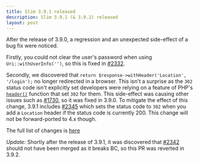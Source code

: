 ```yaml
---
title: Slim 3.9.1 released
description: Slim 3.9.1 (& 3.9.2) released
layout: post
---
```


After the release of 3.9.0, a regression and an unexpected side-effect of a bug fix were noticed.

Firstly, you could not clear the user's password when using `Uri::withUserInfo('')`, so this is fixed in [#2332](https://github.com/slimphp/Slim/pull/2332).

Secondly, we discovered that `return $response->withHeader('Location', '/login');` no longer redirected in a browser. This isn't a surprise as the `302` status code isn't explicitly set developers were relying on a feature of PHP's [`header()`](http://php.net/manual/en/function.header.php) function that set `302` for them. This side-effect was causing other issues such as [#1730](https://github.com/slimphp/Slim/issues/1730), so it was fixed in 3.9.0.  To mitigate the effect of this change, 3.9.1 includes [#2345](https://github.com/slimphp/Slim/pull/2345) which sets the status code to `302` when you add a `Location` header if the status code is currently 200. This change will not be forward-ported to 4.x though.

The full list of changes is [here](https://github.com/slimphp/Slim/issues?q=milestone%3A3.9.1+is%3Aclosed)

*Update:* Shortly after the release of 3.9.1, it was discovered that [#2342](https://github.com/slimphp/Slim/pull/2342) should not have been merged as it breaks BC, so this PR was reverted in 3.9.2.
